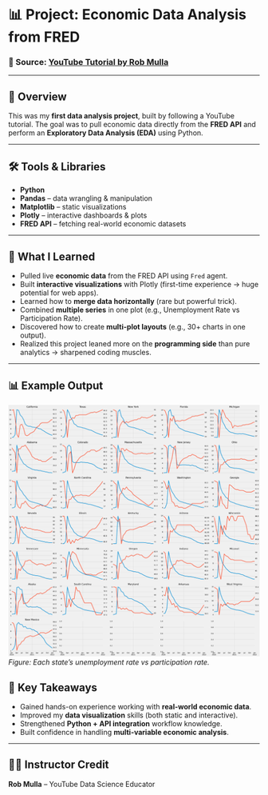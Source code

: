 # 📊 Project: Economic Data Analysis from FRED

### 🔗 Source: [YouTube Tutorial by Rob Mulla](https://www.youtube.com/watch?v=R67XuYc9NQ4)

---

## 📌 Overview
This was my **first data analysis project**, built by following a YouTube tutorial.
The goal was to pull economic data directly from the **FRED API** and perform an **Exploratory Data Analysis (EDA)** using Python.

---

## 🛠️ Tools & Libraries
- **Python**
- **Pandas** – data wrangling & manipulation
- **Matplotlib** – static visualizations
- **Plotly** – interactive dashboards & plots
- **FRED API** – fetching real-world economic datasets

---

## 🎯 What I Learned
- Pulled live **economic data** from the FRED API using `Fred` agent.
- Built **interactive visualizations** with Plotly (first-time experience → huge potential for web apps).
- Learned how to **merge data horizontally** (rare but powerful trick).
- Combined **multiple series** in one plot (e.g., Unemployment Rate vs Participation Rate).
- Discovered how to create **multi-plot layouts** (e.g., 30+ charts in one output).
- Realized this project leaned more on the **programming side** than pure analytics → sharpened coding muscles.

---

## 📊 Example Output

![Unemployment vs Participation Rate by State](image.png)
*Figure: Each state’s unemployment rate vs participation rate.*


## 🚀 Key Takeaways
- Gained hands-on experience working with **real-world economic data**.
- Improved my **data visualization** skills (both static and interactive).
- Strengthened **Python + API integration** workflow knowledge.
- Built confidence in handling **multi-variable economic analysis**.

---

## 👨‍🏫 Instructor Credit
**Rob Mulla** – YouTube Data Science Educator
